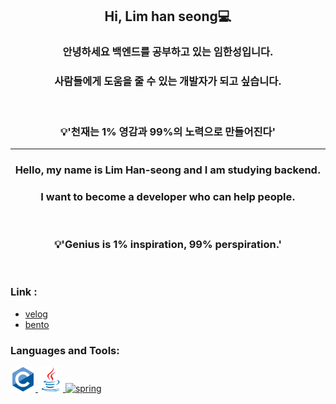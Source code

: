 <div><h2 align="center">Hi, Lim han seong💻</h2>
<div><h3 align="center">안녕하세요 백엔드를 공부하고 있는 임한성입니다.</h3>
<div><h3 align="center">사람들에게 도움을 줄 수 있는 개발자가 되고 싶습니다.</h3>
<br>
<div><h3 align="center">💡'천재는 1% 영감과 99%의 노력으로 만들어진다'</h3>

<hr>

<div><h3 align="center">Hello, my name is Lim Han-seong and I am studying backend.</h3>
<div><h3 align="center">
I want to become a developer who can help people.</h3>
<br>
<div><h3 align="center">💡'Genius is 1% inspiration, 99% perspiration.'</h3>

<br>

### Link :
- [velog](https://velog.io/@hanseong/posts)<br>
- [bento](https://bento.me/hanseong)
  
<h3 align="left">Languages and Tools:</h3>
<p align="left"> <a href="https://www.cprogramming.com/" target="_blank" rel="noreferrer"> <img src="https://raw.githubusercontent.com/devicons/devicon/master/icons/c/c-original.svg" alt="c" width="40" height="40"/> </a> <a href="https://www.java.com" target="_blank" rel="noreferrer"> <img src="https://raw.githubusercontent.com/devicons/devicon/master/icons/java/java-original.svg" alt="java" width="40" height="40"/> </a> <a href="https://spring.io/" target="_blank" rel="noreferrer"> <img src="https://www.vectorlogo.zone/logos/springio/springio-icon.svg" alt="spring" width="40" height="40"/> </a> </p>
